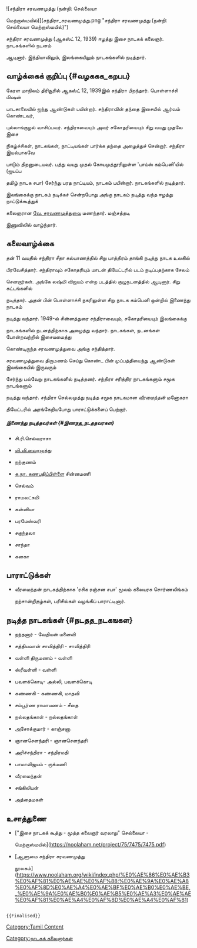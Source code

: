 ![சந்திரா சரவணமுத்து (நன்றி: செல்லையா
மெற்றாஸ்மயில்)](சந்திரா_சரவணமுத்து.png "சந்திரா சரவணமுத்து (நன்றி: செல்லையா மெற்றாஸ்மயில்)")
சந்திரா சரவணமுத்து (ஆகஸ்ட் 12, 1939) ஈழத்து இசை நாடகக் கலைஞர். நாடகங்களில் நடனம்
ஆடினார். இந்தியாவிலும், இலங்கையிலும் நாடகங்களில் நடித்தார்.

## வாழ்க்கைக் குறிப்பு {#வழககக_கறபப}

கேரள மாநிலம் திரிசூரில் ஆகஸ்ட் 12, 1939இல் சந்திரா பிறந்தார். பொள்ளாச்சி மிஷன்
பாடசாலையில் ஐந்து ஆண்டுகள் பயின்றார். சந்திராவின் தந்தை இசையில் ஆர்வம் கொண்டவர்,
புல்லாங்குழல் வாசிப்பவர். சந்திராவையும் அவர் சகோதரியையும் சிறு வயது முதலே இசை
நிகழ்ச்சிகள், நாடகங்கள், நாட்டியங்கள் பார்க்க தந்தை அழைத்துச் சென்றார். சந்திரா இயல்பாகவே
பாடும் திறனுடையவர். பத்து வயது முதல் கோயமுத்தூரிலுள்ள \'பாய்ஸ் கம்பெனி\'யில் (ஐயப்ப
தமிழ் நாடக சபா) சேர்ந்து பரத நாட்டியம், நாடகம் பயின்றார். நாடகங்களில் நடித்தார்.
இலங்கைக்கு நாடகம் நடிக்கச் சென்றபோது அங்கு நாடகம் நடித்து வந்த ஈழத்து நாட்டுக்கூத்துக்
கலைஞரான [வே. சரவணமுத்துவ](வே._சரவணமுத்து "wikilink")ை மணந்தார். மஞ்சத்தடி
இணுவிலில் வாழ்ந்தார்.

## கலைவாழ்க்கை

தன் 11 வயதில் சந்திரா சீதா கல்யாணத்தில் சிறு பாத்திரம் தாங்கி நடித்து நாடக உலகில்
பிரவேசித்தார். சந்திராவும் சகோதரியும் மாடன் தியேட்டரில் படம் நடிப்பதற்காக சேலம்
செனறார்கள். அங்கே லஷ்மி விஜயம் என்ற படத்தில் குழுநடனத்தில் ஆடினார். சிறு கட்டங்களில்
நடித்தார். அதன் பின் பொள்ளாச்சி நகரிலுள்ள சிறு நாடக கம்பெனி ஒன்றில் இணைந்து நாடகம்
நடித்து வந்தார். 1949-ல் சின்னத்துரை சந்திராவையும், சகோதரியையும் இலங்கைக்கு
நாடகங்களில் நடனத்திற்காக அழைத்து வந்தார். நாடகங்கள், நடனங்கள் போன்றவற்றில் இசையமைத்து
கொண்டிருந்த சரவணமுத்துவை அங்கு சந்தித்தார்.

சரவணமுத்துவை திருமணம் செய்து கொண்ட பின் முப்பத்தியைந்து ஆண்டுகள் இலங்கையில் இருவரும்
சேர்ந்து பல்வேறு நாடகங்களில் நடித்தனர். சந்திரா சரித்திர நாடகங்களும் சமூக நாடங்களும்
நடித்து வந்தார். சந்திரா செல்லமுத்து நடித்த சமூக நாடகமான *வீரமைந்தன்* மனோகரா
தியேட்டரில் அரங்கேறியபோது பாராட்டுக்களைப் பெற்றார்.

##### இணைந்து நடித்தவர்கள் {#இணநத_நடததவரகள}

-   சி.ரி.செல்வராசா
-   [வி.வி.வைரமுத்து](வி.வி.வைரமுத்து "wikilink")
-   நற்குணம்
-   [க.நா. கணபதிப்பிள்ளை](க.நா._கணபதிப்பிள்ளை "wikilink") சின்னமணி
-   செல்வம்
-   ராமலட்சுமி
-   கன்னியா
-   பரமேஸ்வரி
-   சகுந்தலா
-   சாந்தா
-   கனகா

## பாராட்டுக்கள்

-   வீரமைந்தன் நாடகத்திற்காக \'ரசிக ரஞ்சன சபா\' மூலம் கலையரசு சொர்ணலிங்கம்
    நற்சான்றிதழ்கள், பரிசில்கள் வழங்கிப் பாராட்டினார்.

## நடித்த நாடகங்கள் {#நடதத_நடகஙகள}

-   நந்தனார் - வேதியன் மனைவி
-   சத்தியவான் சாவித்திரி - சாவித்திரி
-   வள்ளி திருமணம் - வள்ளி
-   ஸ்ரீவள்ளி - வள்ளி
-   பவளக்கொடி- அல்லி, பவளக்கொடி
-   கண்ணகி - கண்ணகி, மாதவி
-   சம்பூர்ண ராமாயணம் - சீதை
-   நல்லதங்காள் - நல்லதங்காள்
-   அசோக்குமார் - காஞ்சனா
-   ஞானசெளந்தரி - ஞானசெளந்தரி
-   அரிச்சந்திரா - சந்திரமதி
-   பாமாவிஜயம் - ருக்மணி
-   வீரமைந்தன்
-   சங்கிலியன்
-   அத்தைமகள்

## உசாத்துணை

-   [\"இசை நாடகக் கூத்து - மூத்த கலைஞர் வரலாறு\" செல்லையா -
    மெற்றாஸ்மயில்](https://noolaham.net/project/75/7475/7475.pdf)
-   [ஆளுமை சந்திரா சரவணமுத்து
    நூலகம்](https://www.noolaham.org/wiki/index.php/%E0%AE%86%E0%AE%B3%E0%AF%81%E0%AE%AE%E0%AF%88:%E0%AE%9A%E0%AE%A8%E0%AF%8D%E0%AE%A4%E0%AE%BF%E0%AE%B0%E0%AE%BE,_%E0%AE%9A%E0%AE%B0%E0%AE%B5%E0%AE%A3%E0%AE%AE%E0%AF%81%E0%AE%A4%E0%AF%8D%E0%AE%A4%E0%AF%81)

```{=mediawiki}
{{Finalised}}
```
[Category:Tamil Content](Category:Tamil_Content "wikilink")
[Category:நாடகக் கலைஞர்கள்](Category:நாடகக்_கலைஞர்கள் "wikilink")
